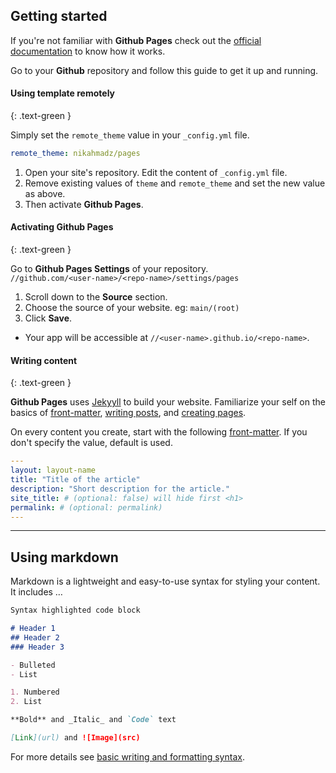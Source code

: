 ## Getting started

If you're not familiar with **Github Pages**
check out the [official documentation][documentation] to know how it works.

Go to your **Github** repository and follow this guide to get it up and running.

[new]: https://github.com/new "Create new repository"
[documentation]: https://docs.github.com/en/pages "Github Pages Documentation"

#### Using template remotely
{: .text-green }

Simply set the `remote_theme` value in your `_config.yml` file.

```yml
remote_theme: nikahmadz/pages
```

1. Open your site's repository. Edit the content of  `_config.yml` file.
2. Remove existing values of `theme` and `remote_theme` and set the new value as above.
3. Then activate **Github Pages**.


#### Activating Github Pages
{: .text-green }

Go to **Github Pages Settings** of your repository.  
`//github.com/<user-name>/<repo-name>/settings/pages`

1. Scroll down to the **Source** section.
2. Choose the source of your website. eg: `main/(root)`
3. Click **Save**.

- Your app will be accessible at `//<user-name>.github.io/<repo-name>`.


#### Writing content
{: .text-green }

**Github Pages** uses [Jekyyll][jekyllrb.com] to build your website.
Familiarize your self on the basics of [front-matter][],
[writing posts][], and [creating pages][].

On every content you create, start with the following [front-matter][].
If you don't specify the value, default is used.

[jekyllrb.com]: https://jekyllrb.com/
[front-matter]: https://jekyllrb.com/docs/frontmatter/ "Read more"
[writing posts]: https://jekyllrb.com/docs/posts/
[creating pages]: https://jekyllrb.com/docs/pages/

```yml
---
layout: layout-name
title: "Title of the article"
description: "Short description for the article."
site_title: # (optional: false) will hide first <h1>
permalink: # (optional: permalink)
---
```


***

## Using markdown

Markdown is a lightweight and easy-to-use syntax for styling your content. It includes &hellip;

```markdown
Syntax highlighted code block

# Header 1
## Header 2
### Header 3

- Bulleted
- List

1. Numbered
2. List

**Bold** and _Italic_ and `Code` text

[Link](url) and ![Image](src)
```

For more details see [basic writing and formatting syntax](https://docs.github.com/en/github/writing-on-github/getting-started-with-writing-and-formatting-on-github/basic-writing-and-formatting-syntax).
